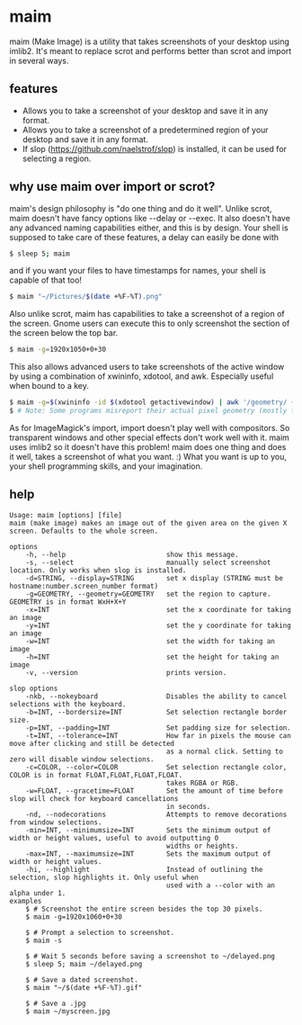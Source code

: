 maim
====

maim (Make Image) is a utility that takes screenshots of your desktop using imlib2. It's meant to replace scrot and performs better than scrot and import in several ways.

features
--------
* Allows you to take a screenshot of your desktop and save it in any format.
* Allows you to take a screenshot of a predetermined region of your desktop and save it in any format.
* If slop (https://github.com/naelstrof/slop) is installed, it can be used for selecting a region.

why use maim over import or scrot?
--------------------
maim's design philosophy is "do one thing and do it well". Unlike scrot, maim doesn't have fancy options like --delay or --exec. It also doesn't have any advanced naming capabilities either, and this is by design. Your shell is supposed to take care of these features, a delay can easily be done with
```bash
$ sleep 5; maim
```
and if you want your files to have timestamps for names, your shell is capable of that too!
```bash
$ maim "~/Pictures/$(date +%F-%T).png"
```
Also unlike scrot, maim has capabilities to take a screenshot of a region of the screen. Gnome users can execute this to only screenshot the section of the screen below the top bar.
```bash
$ maim -g=1920x1050+0+30
```
This also allows advanced users to take screenshots of the active window by using a combination of xwininfo, xdotool, and awk. Especially useful when bound to a key.
```bash
$ maim -g=$(xwininfo -id $(xdotool getactivewindow) | awk '/geometry/ {print $2}')
$ # Note: Some programs misreport their actual pixel geometry (mostly terminals). For the sake of keeping this one liner example simple this is ok for me.
```
As for ImageMagick's import, import doesn't play well with compositors. So transparent windows and other special effects don't work well with it. maim uses imlib2 so it doesn't have this problem!
maim does one thing and does it well, takes a screenshot of what you want. :) What you want is up to you, your shell programming skills, and your imagination.

help
-------------------
```text
Usage: maim [options] [file]
maim (make image) makes an image out of the given area on the given X screen. Defaults to the whole screen.

options
    -h, --help                         show this message.
    -s, --select                       manually select screenshot location. Only works when slop is installed.
    -d=STRING, --display=STRING        set x display (STRING must be hostname:number.screen_number format)
    -g=GEOMETRY, --geometry=GEOMETRY   set the region to capture. GEOMETRY is in format WxH+X+Y
    -x=INT                             set the x coordinate for taking an image
    -y=INT                             set the y coordinate for taking an image
    -w=INT                             set the width for taking an image
    -h=INT                             set the height for taking an image
    -v, --version                      prints version.

slop options
    -nkb, --nokeyboard                 Disables the ability to cancel selections with the keyboard.
    -b=INT, --bordersize=INT           Set selection rectangle border size.
    -p=INT, --padding=INT              Set padding size for selection.
    -t=INT, --tolerance=INT            How far in pixels the mouse can move after clicking and still be detected
                                       as a normal click. Setting to zero will disable window selections.
    -c=COLOR, --color=COLOR            Set selection rectangle color, COLOR is in format FLOAT,FLOAT,FLOAT,FLOAT.
                                       takes RGBA or RGB.
    -w=FLOAT, --gracetime=FLOAT        Set the amount of time before slop will check for keyboard cancellations
                                       in seconds.
    -nd, --nodecorations               Attempts to remove decorations from window selections.
    -min=INT, --minimumsize=INT        Sets the minimum output of width or height values, useful to avoid outputting 0
                                       widths or heights.
    -max=INT, --maximumsize=INT        Sets the maximum output of width or height values.
    -hi, --highlight                   Instead of outlining the selection, slop highlights it. Only useful when
                                       used with a --color with an alpha under 1.
examples
    $ # Screenshot the entire screen besides the top 30 pixels.
    $ maim -g=1920x1060+0+30

    $ # Prompt a selection to screenshot.
    $ maim -s

    $ # Wait 5 seconds before saving a screenshot to ~/delayed.png
    $ sleep 5; maim ~/delayed.png

    $ # Save a dated screenshot.
    $ maim "~/$(date +%F-%T).gif"

    $ # Save a .jpg
    $ maim ~/myscreen.jpg
```
